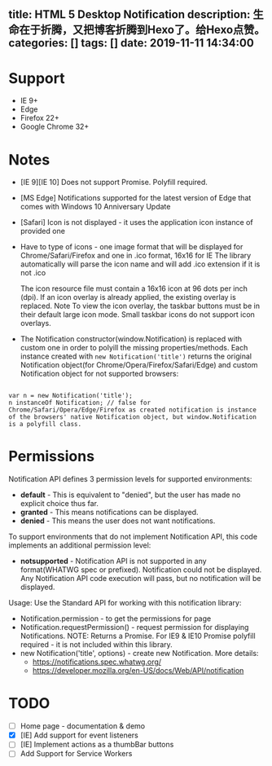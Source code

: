 title: HTML 5 Desktop Notification
description: 生命在于折腾，又把博客折腾到Hexo了。给Hexo点赞。
categories: []
tags: []
date: 2019-11-11 14:34:00
---

# Support
- IE 9+
- Edge
- Firefox 22+
- Google Chrome 32+

# Notes
- [IE 9][IE 10] Does not support Promise. Polyfill required.
- [MS Edge] Notifications supported for the latest version of Edge that comes with Windows 10 Anniversary Update
- [Safari] Icon is not displayed - it uses the application icon instance of provided one
- Have to type of icons - one image format that will be displayed for Chrome/Safari/Firefox and one in .ico format, 16x16 for IE
    The library automatically will parse the icon name and will add .ico extension if it is not .ico

    The icon resource file must contain a 16x16 icon at 96 dots per inch (dpi). If an icon overlay is already applied, the existing overlay is replaced.
    Note  To view the icon overlay, the taskbar buttons must be in their default large icon mode. Small taskbar icons do not support icon overlays.
- The Notification constructor(window.Notification) is replaced with custom one in order to polyill the missing properties/methods. Each instance created with <code>new Notification('title')</code> returns the original Notification object(for Chrome/Opera/Firefox/Safari/Edge) and custom Notification object for not supported browsers:
<code>
var n = new Notification('title');
n instanceOf Notification; // false for Chrome/Safari/Opera/Edge/Firefox as created notification is instance of the browsers' native Notification object, but window.Notification is a polyfill class.
</code>

# Permissions
Notification API defines 3 permission levels for supported environments:
- <strong>default</strong> - This is equivalent to "denied", but the user has made no explicit choice thus far.
- <strong>granted</strong> - This means notifications can be displayed.
- <strong>denied</strong> - This means the user does not want notifications.

To support environments that do not implement Notification API,
this code implements an additional permission level:
- <strong>notsupported</strong> - Notification API is not supported in any format(WHATWG spec or prefixed). Notification could not be displayed. Any Notification API code execution will pass, but no notification will be displayed.

Usage:
Use the Standard API for working with this notification library:

- Notification.permission - to get the permissions for page
- Notification.requestPermission() - request permission for displaying Notifications. NOTE: Returns a Promise. For IE9 & IE10 Promise polyfill required - it is not included within this library.
- new Notification('title', options) - create new Notification. 
    More details: 
    - https://notifications.spec.whatwg.org/
    - https://developer.mozilla.org/en-US/docs/Web/API/notification

# TODO
- [ ] Home page - documentation & demo
- [x] [IE] Add support for event listeners
- [ ] [IE] Implement actions as a thumbBar buttons
- [ ] Add Support for Service Workers